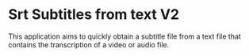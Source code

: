 # Srt Subtitles from text V2
 This application aims to quickly obtain a subtitle file from a text file that contains the transcription of a video or audio file.
